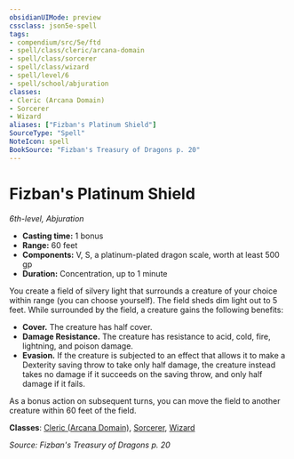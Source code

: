 ```yaml
---
obsidianUIMode: preview
cssclass: json5e-spell
tags:
- compendium/src/5e/ftd
- spell/class/cleric/arcana-domain
- spell/class/sorcerer
- spell/class/wizard
- spell/level/6
- spell/school/abjuration
classes:
- Cleric (Arcana Domain)
- Sorcerer
- Wizard
aliases: ["Fizban's Platinum Shield"]
SourceType: "Spell"
NoteIcon: spell
BookSource: "Fizban's Treasury of Dragons p. 20"
---
```

# Fizban's Platinum Shield
*6th-level, Abjuration*  

- **Casting time:** 1 bonus
- **Range:** 60 feet
- **Components:** V, S, a platinum-plated dragon scale, worth at least 500 gp
- **Duration:** Concentration, up to 1 minute

You create a field of silvery light that surrounds a creature of your choice within range (you can choose yourself). The field sheds dim light out to 5 feet. While surrounded by the field, a creature gains the following benefits:

- **Cover.** The creature has half cover.  
- **Damage Resistance.** The creature has resistance to acid, cold, fire, lightning, and poison damage.  
- **Evasion.** If the creature is subjected to an effect that allows it to make a Dexterity saving throw to take only half damage, the creature instead takes no damage if it succeeds on the saving throw, and only half damage if it fails.  

As a bonus action on subsequent turns, you can move the field to another creature within 60 feet of the field.

**Classes**: [Cleric (Arcana Domain)](/2-Mechanics/CLI/classes/cleric-arcana-domain-scag.md), [Sorcerer](/2-Mechanics/CLI/classes/sorcerer.md), [Wizard](/2-Mechanics/CLI/classes/wizard.md)

*Source: Fizban's Treasury of Dragons p. 20*